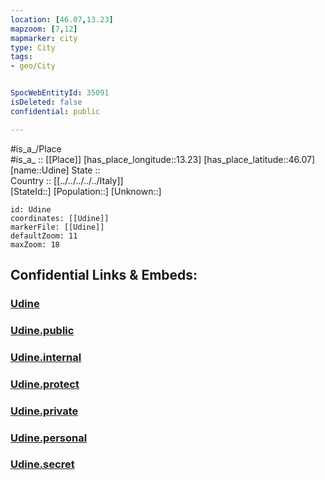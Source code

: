 ```yaml
---
location: [46.07,13.23] 
mapzoom: [7,12] 
mapmarker: city 
type: City
tags:
- geo/City


SpocWebEntityId: 35091
isDeleted: false
confidential: public

---
```

#is_a_/Place  
#is_a_ :: [[Place]] 
[has_place_longitude::13.23] 
[has_place_latitude::46.07] 
[name::Udine] 
State ::  
Country :: [[../../../../../Italy]]  
[StateId::] 
[Population::] 
[Unknown::] 


```leaflet
id: Udine
coordinates: [[Udine]] 
markerFile: [[Udine]] 
defaultZoom: 11 
maxZoom: 18
```


## Confidential Links & Embeds: 

### [Udine](/_Standards/Earth/Continent/Europe/Europe~South/Italy/regions~Italy/Friuli-Venezia_Giulia/Udine.Province/City/Udine.md) 

### [Udine.public](/_public/Earth/Continent/Europe/Europe~South/Italy/regions~Italy/Friuli-Venezia_Giulia/Udine.Province/City/Udine.public.md) 

### [Udine.internal](/_internal/Earth/Continent/Europe/Europe~South/Italy/regions~Italy/Friuli-Venezia_Giulia/Udine.Province/City/Udine.internal.md) 

### [Udine.protect](/_protect/Earth/Continent/Europe/Europe~South/Italy/regions~Italy/Friuli-Venezia_Giulia/Udine.Province/City/Udine.protect.md) 

### [Udine.private](/_private/Earth/Continent/Europe/Europe~South/Italy/regions~Italy/Friuli-Venezia_Giulia/Udine.Province/City/Udine.private.md) 

### [Udine.personal](/_personal/Earth/Continent/Europe/Europe~South/Italy/regions~Italy/Friuli-Venezia_Giulia/Udine.Province/City/Udine.personal.md) 

### [Udine.secret](/_secret/Earth/Continent/Europe/Europe~South/Italy/regions~Italy/Friuli-Venezia_Giulia/Udine.Province/City/Udine.secret.md)

